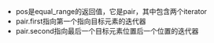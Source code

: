 * pos是equal_range的返回值，它是pair，其中包含两个iterator
* pair.first指向第一个指向目标元素的迭代器
* pair.second指向最后一个目标元素位置后一个位置的迭代器